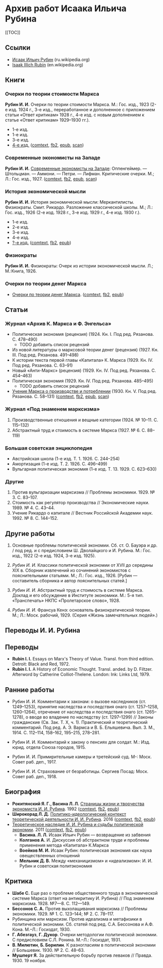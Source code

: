 # Архив работ Исаака Ильича Рубина

[[TOC]]

## Ссылки

* [Исаак Ильич Рубин](https://ru.wikipedia.org/wiki/Рубин,_Исаак_Ильич) (ru.wikipedia.org)
* [Isaak Illich Rubin](https://en.wikipedia.org/wiki/Isaak_Illich_Rubin) (en.wikipedia.org)

## Книги

### Очерки по теории стоимости Маркса

**Рубин И. И.** Очерки по теории стоимости Маркса. М.: Гос. изд., 1923 (2-е изд. 1924 г., 3-е изд., переработанное и дополненное с приложением статьи «Ответ критикам» 1928 г., 4-е изд. с новым дополнением к статье «Ответ критикам» 1929–1930 гг.).

* 1-е изд.
* 1-е изд.
* 3-е изд.
* [4-е изд.](рубин-очерки-по-теории-стоимости-маркса.md) ([comtext](files/рубин-очерки-по-теории-стоимости-маркса.ct.zip), [fb2](files/рубин-очерки-по-теории-стоимости-маркса.fb2), [epub](files/рубин-очерки-по-теории-стоимости-маркса.epub), [scan](https://mega.nz/file/tXdFAabR#qY7cQkNi6exIvbj_rV1Lype0ZtCI7K1WxXFar2R0XsE))

### Современные экономисты на Западе

**Рубин И. И.** [Современные экономисты на Западе](рубин-современные-экономисты-на-западе.md): Оппенгеймер. — Штольцман. — Аммони. — Петри. — Лифман. Критические очерки. М.; Л.: Гос. изд., 1927. ([comtext](files/рубин-современные-экономисты-на-западе.ct.zip), [fb2](files/рубин-современные-экономисты-на-западе.fb2), [epub](files/рубин-современные-экономисты-на-западе.epub), [scan](https://mega.nz/file/VCMjmBTY#ikjm-zV7XW8q-EJXJPcmHXdX2bkzVdJdR9o3FPqdlk4))

### История экономической мысли

**Рубин И. И.** История экономической мысли: Меркантилисты. Физиократы. Смит. Рикардо. Разложение классической школы. М.; Л.: Гос. изд., 1926 (2-е изд. 1928 г., 3-е изд. 1929 г., 4-е изд. 1930 г.).

* 1-е изд.
* 2-е изд.
* 3-е изд.
* 4-е изд.
* [?-е изд.](рубин-история-экономической-мысли.md) ([comtext](files/рубин-история-экономической-мысли.ct.zip), [fb2](files/рубин-история-экономической-мысли.fb2), [epub](files/рубин-история-экономической-мысли.epub))

### Физиократы

**Рубин И. И.** Физиократы: Очерк из истории экономической мысли. Л.; М.:Книга, 1926.

### Очерки по теории денег Маркса

* [Очерки по теории денег Маркса](рубин-очерки-по-теории-денег-маркса.md). ([comtext](files/рубин-очерки-по-теории-денег-маркса.ct.zip), [fb2](files/рубин-очерки-по-теории-денег-маркса.fb2), [epub](files/рубин-очерки-по-теории-денег-маркса.epub))

## Статьи

### Журнал «Архив К. Маркса и Ф. Энгельса»

* Политическая экономия (рецензия) (1924. Кн. I. Под ред. Рязанова. С. 478–490)
  * TODO добавить список рецензий
* Из новой литературы о марксовой теории денег (рецензия) (1927. Кн. III. Под ред. Рязанова. 491–498)
* К истории текста первой главы «Капитала» К. Маркса (1929. Кн. IV. Под ред. Рязанова. С. 63–91)
* Новый «Анти-Маркс» (рецензия) (1929. Кн. IV. Под ред. Рязанова. С. 454–463)
* Политическая экономия (1929. Кн. IV. Под ред. Рязанова. 485–495)
  * TODO добавить список рецензий
* [Учение Маркса о производстве и потреблении](рубин-учение-маркса-о-производстве-и-потреблении.md) (1930. Кн. V. Под ред. Рязанова. С. 58–131) ([comtext](files/рубин-учение-маркса-о-производстве-и-потреблении.ct.zip), [fb2](files/рубин-учение-маркса-о-производстве-и-потреблении.fb2), [epub](files/рубин-учение-маркса-о-производстве-и-потреблении.epub), [scan](https://mega.nz/file/1GthWJ7B#dTeWH-UcLr282JU0TM0wXQe5k1SbegpkMqJYwXkuTGA))

### Журнал «Под знаменем марксизма»

1. Производственные отношения и вещные категории (1924. № 10–11. С. 115–132)
2. Абстрактный труд и стоимость в системе Маркса (1927. № 6. С. 88–119)

### Большая советская энциклопедия

* Австрийская школа (1-е изд. Т. 1. 1926. С. 244–254)
* Амортизация (1-е изд. Т. 2. 1926. С. 496–499)
* Вульгарная политическая экономия (1-е изд. Т. 13. 1929. С. 623–630)

### Другие

1. Против вульгаризации марксизма // Проблемы экономики. 1929. № 3. С. 83–107.
2. Стоимость как регулятор производства // Экономические науки. 1989. № 4. С. 43–44.
3. Учение Рикардо о капитале // Вестник Российской Академии наук. 1992. № 8. С. 144–152.

## Другие работы

1. Основные проблемы политической экономии. Сб. ст. О. Бауэра и др. / под ред. и с предисловием Ш. Дволайцкого и И. Рубина. М.: Гос. изд., 1922 (2-е изд. 1924, 3-е изд. 1925).

2. *Рубин И. И.* Классики политической экономии от XVII до середины XIX в. Сборник извлечений из сочинений экономистов с пояснительными статьями. М.; Л.: Гос. изд., 1926. \[Рубин — составитель сборника и автор пояснительных статей.\]

3. *Рубин И. И.* Абстрактный труд и стоимость в системе Маркса. Доклад и его обсуждение в Институте экономики. М.: 5-я тип. «Транспечать» НКПС «Пролетарское слово», 1928.

4. *Рубин И. И.* Франсуа Кенэ: основатель физиократической теории. М.; Л.: Моск. рабочий, 1929. (Серия «Жизнь замечательных людей».)

## Переводы И. И. Рубина

## Переводы

* **Rubin I. I.** Essays on Marx's Theory of Value. Transl. from third edition. Detroit: Black and Red, 1972.
* **Rubin I. I.** A History of Economic Thought. Transl. anded. by D. Filtzer. Afterword by Catherine Colliot-Thelene. London: Ink: Links Ltd, 1979.

## Ранние работы

* Рубин И. И. Комментарии к законам: о вызове наследников (ст. 1249–1253), принятие наследства и последствия онаго (ст. 1257–1258, 1260–1264), отречение от наследства и последствия онаго (ст. 1265–1278), о вводе во владение по наследству (ст. 1297–1299) // Законы гражданские (Св. Зак. Т. X, ч. 1). Практический и теоретический комментарий. Под ред. А. Э. Вармса и В. Б. Ельяшевича. Вып. 3. М., 1914. С. 112–114, 158–162, 195–215, 278–281.

* Рубин И. И. Комментарий к закону о пенсиях для солдат. М.: Изд. юрид. отдела Союза городов, 1915.

* Рубин И. И. Примирительные камеры и третейский суд. М-: Моск. Совет раб. деп., 1917.

* Рубин И. И. Страхование от безработицы. Сергиев Посад: Моск. Совет раб. деп., 1918.

## Биография

* **Рокитянский Я. Г., Васина Л. Л.** [Страницы жизни и творчества экономиста И. И. Рубина](рокитянский-васина-страницы-жизни-и-творчества-экономиста-рубина.md). 1992 ([comtext](files/рокитянский-васина-страницы-жизни-и-творчества-экономиста-рубина.ct.zip), [fb2](files/рокитянский-васина-страницы-жизни-и-творчества-экономиста-рубина.fb2), [epub](files/рокитянский-васина-страницы-жизни-и-творчества-экономиста-рубина.epub))
* **Широкорад Л. Д.** [Политико-идеологический контекст теоретической деятельности И. И. Рубина](широкорад-политико-идеологический-контекст-теоретической-деятельности-рубина.md). 2016 ([comtext](files/широкорад-политико-идеологический-контекст-теоретической-деятельности-рубина.ct.zip), [fb2](files/широкорад-политико-идеологический-контекст-теоретической-деятельности-рубина.fb2), [epub](files/широкорад-политико-идеологический-контекст-теоретической-деятельности-рубина.epub))
* [Теоретическое наследие И. И. Рубина и судьбы политической экономии](теоретическое-наследие-рубина-и-судьбы-политической-экономии.md). 2011 ([comtext](files/теоретическое-наследие-рубина-и-судьбы-политической-экономии.ct.zip), [fb2](files/теоретическое-наследие-рубина-и-судьбы-политической-экономии.fb2), [epub](files/теоретическое-наследие-рубина-и-судьбы-политической-экономии.epub))
  * **Васина. Л. Л.** Исаак Ильич Рубин — возвращение из забвения
  * **Колганов А.** И. Дискуссия об абстрактном труде и проблемы применения метода «Капитала» К.Маркса
  * **Воейков М. И.** Исаак Рубин: политическая экономия как наука овеществленных отношений
  * **Мельник Д. В.** Между «механицизмом» и «идеализмом»: И. И. Рубин и советская политэкономия

## Критика

* **Шабе С.** Еще раз о проблеме общественного труда в экономической системе Маркса (ответ на антикритику И. Рубина) // Под знаменем марксизма. 1928. №7—8. С. 112—149.
* **Бессонов С. А.** Против выхолащивания марксизма // Проблемы экономики. 1929. № 1. С. 123–144; № 2. С. 78–117.
* Рубинщина или марксизм. Против идеализма и метафизики в политической экономии. Сб. статей под ред. С.А. Бессонова и А.Ф. Кона. М.–Л.: Госиздат, 1930.
* **Г. Абезгауз**, **Г. Дукор**. Очерки методологии политической экономии. С предисловием С.Л. Ронина. М.–Л.: Госиздат, 1931.
* **В. Милютин**, **Б. Борилин**. К разногласиям в политической экономии // Большевик. 1930. № 2. С. 48–63.
* **Мушперт Я.** За действительную борьбу против леваков // Правда. 1930. 19 ноября.